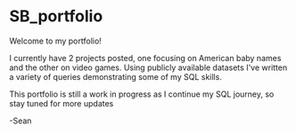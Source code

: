 # SB_portfolio

Welcome to my portfolio!

I currently have 2 projects posted, one focusing on American baby names and the other on video games.
Using publicly available datasets I've written a variety of queries demonstrating some of my SQL skills.

This portfolio is still a work in progress as I continue my SQL journey, so stay tuned for more updates

-Sean
